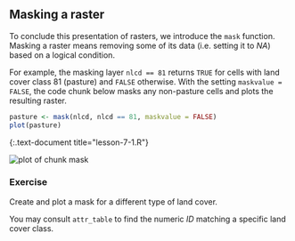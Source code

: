 ---
---

## Masking a raster

To conclude this presentation of rasters, we introduce the `mask` function. Masking a raster means removing some of its data (i.e. setting it to *NA*) based on a logical condition. 

For example, the masking layer `nlcd == 81` returns `TRUE` for cells with land cover class 81 (pasture) and `FALSE` otherwise.  With the setting `maskvalue = FALSE`, the code chunk below masks any non-pasture cells and plots the resulting raster.

~~~r
pasture <- mask(nlcd, nlcd == 81, maskvalue = FALSE)
plot(pasture)
~~~
{:.text-document title="lesson-7-1.R"}

![plot of chunk mask](/maps-in-R-lesson/images/mask-1.png)

<!--split-->

### Exercise 

Create and plot a mask for a different type of land cover. 

You may consult `attr_table` to find the numeric *ID* matching a specific land cover class.
